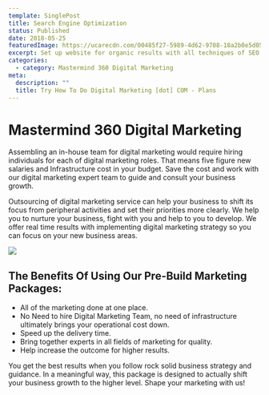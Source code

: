 ```yaml
---
template: SinglePost
title: Search Engine Optimization
status: Published
date: 2018-05-25
featuredImage: https://ucarecdn.com/00485f27-5989-4d62-9708-18a2b0e5d055/
excerpt: Set up website for organic results with all techniques of SEO.
categories:
  - category: Mastermind 360 Digital Marketing
meta:
  description: ""
  title: Try How To Do Digital Marketing [dot] COM - Plans
---
```

# Mastermind 360 Digital Marketing

Assembling an in-house team for digital marketing would require hiring individuals for each of digital marketing roles. That means five figure new salaries and Infrastructure cost in your budget. Save the cost and work with our digital marketing expert team to guide and consult your business growth.

Outsourcing of digital marketing service can help your business to shift its focus from peripheral activities and set their priorities more clearly. We help you to nurture your business, fight with you and help to you to develop. We offer real time results with implementing digital marketing strategy so you can focus on your new business areas.

![](https://ucarecdn.com/f56fc3d0-02a3-44d9-86e7-af93f8f2ba50/)

## The Benefits Of Using Our Pre-Build Marketing Packages:

* All of the marketing done at one place.
* No Need to hire Digital Marketing Team, no need of infrastructure ultimately brings your operational cost down.
* Speed up the delivery time.
* Bring together experts in all fields of marketing for quality.
* Help increase the outcome for higher results.

You get the best results when you follow rock solid business strategy and guidance. In a meaningful way, this package is designed to actually shift your business growth to the higher level. Shape your marketing with us!